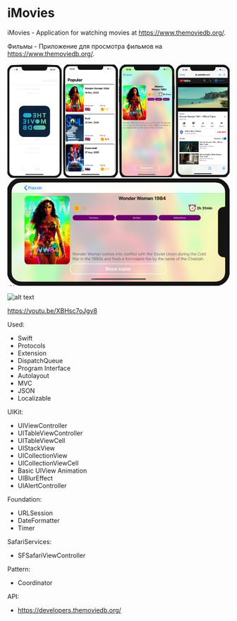 # iMovies

iMovies - Application for watching movies at https://www.themoviedb.org/.

Фильмы - Приложение для просмотра фильмов на https://www.themoviedb.org/.

![alt text](Representation.png "Представление")

![alt text](Overview.gif "Обзор")

https://youtu.be/XBHsc7oJgv8

Used:
- Swift
- Protocols
- Extension
- DispatchQueue
- Program Interface
- Autolayout
- MVC
- JSON
- Localizable

UIKit:
- UIViewController
- UITableViewController
- UITableViewCell
- UIStackView
- UICollectionView
- UICollectionViewCell
- Basic UIView Animation
- UIBlurEffect
- UIAlertController

Foundation:
- URLSession
- DateFormatter
- Timer

SafariServices:
- SFSafariViewController

Pattern:
- Coordinator

API:
- https://developers.themoviedb.org/    
